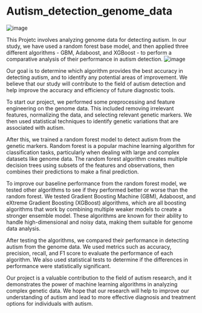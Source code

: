 # Autism_detection_genome_data

![image](https://user-images.githubusercontent.com/47351536/229377428-1598b6ad-e47c-4b02-95ac-9e964cce29ce.png)

This Projetc involves analyzing genome data for detecting autism. In our study, we have used a random forest base model, and then applied three different algorithms - GBM, Adaboost, and XGBoost - to perform a comparative analysis of their performance in autism detection.
![image](https://user-images.githubusercontent.com/47351536/229377464-9487c3dd-5193-4b82-947c-b005d8e58110.png)

Our goal is to determine which algorithm provides the best accuracy in detecting autism, and to identify any potential areas of improvement. We believe that our study will contribute to the field of autism detection and help improve the accuracy and efficiency of future diagnostic tools.

To start our project, we performed some preprocessing and feature engineering on the genome data. This included removing irrelevant features, normalizing the data, and selecting relevant genetic markers. We then used statistical techniques to identify genetic variations that are associated with autism.

After this, we trained a random forest model to detect autism from the genetic markers. Random forest is a popular machine learning algorithm for classification tasks, particularly when dealing with large and complex datasets like genome data. The random forest algorithm creates multiple decision trees using subsets of the features and observations, then combines their predictions to make a final prediction.

To improve our baseline performance from the random forest model, we tested other algorithms to see if they performed better or worse than the random forest. We tested Gradient Boosting Machine (GBM), Adaboost, and eXtreme Gradient Boosting (XGBoost) algorithms, which are all boosting algorithms that work by combining multiple weaker models to create a stronger ensemble model. These algorithms are known for their ability to handle high-dimensional and noisy data, making them suitable for genome data analysis.

After testing the algorithms, we compared their performance in detecting autism from the genome data. We used metrics such as accuracy, precision, recall, and F1 score to evaluate the performance of each algorithm. We also used statistical tests to determine if the differences in performance were statistically significant.

Our project is a valuable contribution to the field of autism research, and it demonstrates the power of machine learning algorithms in analyzing complex genetic data. We hope that our research will help to improve our understanding of autism and lead to more effective diagnosis and treatment options for individuals with autism.
